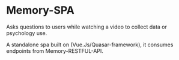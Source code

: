 # Memory-SPA
Asks questions to users while watching a video to collect data or psychology use.

A standalone spa built on (Vue.Js/Quasar-framework), it consumes endpoints from Memory-RESTFUL-API.
